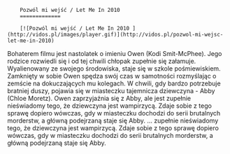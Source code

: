 
        Pozwól mi wejść / Let Me In 2010 
        =============
        
        [![Pozwól mi wejść / Let Me In 2010 ](http://vidos.pl/images/player.gif)](http://vidos.pl/pozwol-mi-wejsc-let-me-in-2010)
        
        
 Bohaterem filmu jest nastolatek o imieniu Owen (Kodi Smit-McPhee). Jego rodzice rozwiedli się i od tej chwili chłopak zupełnie się załamuje. Wyalienowany ze swojego środowiska, staje się w szkole pośmiewiskiem. Zamknięty w sobie Owen spędza swój czas w samotności rozmyślając o zemście na dokuczających mu kolegach. W chwili, gdy bardzo potrzebuje bratniej duszy, pojawia się w miasteczku tajemnicza dziewczyna - Abby (Chloe Moretz). Owen zaprzyjaźnia się z Abby, ale jest zupełnie nieświadomy tego, że dziewczyna jest wampirzycą. Zdaje sobie z tego sprawę dopiero wówczas, gdy w miasteczku dochodzi do serii brutalnych morderstw, a główną podejrzaną staje się Abby.   ... zupełnie nieświadomy tego, że dziewczyna jest wampirzycą. Zdaje sobie z tego sprawę dopiero wówczas, gdy w miasteczku dochodzi do serii brutalnych morderstw, a główną podejrzaną staje się Abby.
    